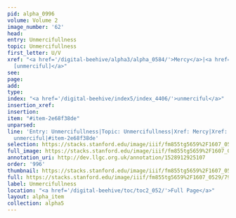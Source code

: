 ```yaml
---
pid: alpha_0996
volume: Volume 2
image_number: '62'
head: 
entry: Unmercifullness
topic: Unmercifullness
first_letter: U/V
xref: "<a href='/digital-beehive/alpha3/alpha_0584/'>Mercy</a>|<a href='/digital-beehive/toc/toc2_394/'>2251
  [unmerciful]</a>"
see: 
page: 
add: 
type: 
index: "<a href='/digital-beehive/index5/index_4406/'>unmerciful</a>"
insertion_xref: 
insertion: 
item: "#item-2e68f38de"
unparsed: 
line: 'Entry: Unmercifullness|Topic: Unmercifullness|Xref: Mercy|Xref: 2251 [unmerciful]|Index:
  unmerciful|#item-2e68f38de'
selection: https://stacks.stanford.edu/image/iiif/fm855tg5659%2F1607_0529/792,2906,2955,625/full/0/default.jpg
full_image: https://stacks.stanford.edu/image/iiif/fm855tg5659%2F1607_0529/full/full/0/default.jpg
annotation_uri: http://dev.llgc.org.uk/annotation/1528912925107
order: '996'
thumbnail: https://stacks.stanford.edu/image/iiif/fm855tg5659%2F1607_0529/792,2906,600,180/250,/0/default.jpg
full: https://stacks.stanford.edu/image/iiif/fm855tg5659%2F1607_0529/792,2906,2955,625/full/0/default.jpg
label: Unmercifullness
location: "<a href='/digital-beehive/toc/toc2_052/'>Full Page</a>"
layout: alpha_item
collection: alpha5
---
```

